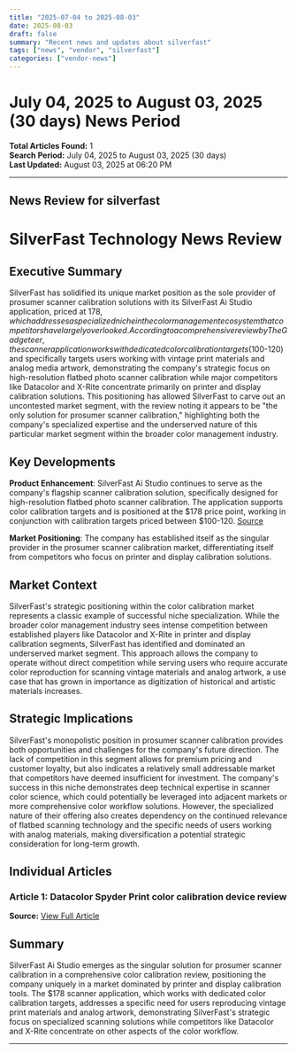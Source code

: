 ```yaml
---
title: "2025-07-04 to 2025-08-03"
date: 2025-08-03
draft: false
summary: "Recent news and updates about silverfast"
tags: ["news", "vendor", "silverfast"]
categories: ["vendor-news"]
---
```


# July 04, 2025 to August 03, 2025 (30 days) News Period 

**Total Articles Found:** 1  
**Search Period:** July 04, 2025 to August 03, 2025 (30 days)  
**Last Updated:** August 03, 2025 at 06:20 PM

---

## News Review for silverfast

# SilverFast Technology News Review

## Executive Summary

SilverFast has solidified its unique market position as the sole provider of prosumer scanner calibration solutions with its SilverFast Ai Studio application, priced at $178, which addresses a specialized niche in the color management ecosystem that competitors have largely overlooked. According to a comprehensive review by The Gadgeteer, the scanner application works with dedicated color calibration targets ($100-120) and specifically targets users working with vintage print materials and analog media artwork, demonstrating the company's strategic focus on high-resolution flatbed photo scanner calibration while major competitors like Datacolor and X-Rite concentrate primarily on printer and display calibration solutions. This positioning has allowed SilverFast to carve out an uncontested market segment, with the review noting it appears to be "the only solution for prosumer scanner calibration," highlighting both the company's specialized expertise and the underserved nature of this particular market segment within the broader color management industry.

## Key Developments

**Product Enhancement**: SilverFast Ai Studio continues to serve as the company's flagship scanner calibration solution, specifically designed for high-resolution flatbed photo scanner calibration. The application supports color calibration targets and is positioned at the $178 price point, working in conjunction with calibration targets priced between $100-120. [Source](https://the-gadgeteer.com/2025/07/26/datacolor-spyder-print-color-calibration-device-review/)

**Market Positioning**: The company has established itself as the singular provider in the prosumer scanner calibration market, differentiating itself from competitors who focus on printer and display calibration solutions.

## Market Context

SilverFast's strategic positioning within the color calibration market represents a classic example of successful niche specialization. While the broader color management industry sees intense competition between established players like Datacolor and X-Rite in printer and display calibration segments, SilverFast has identified and dominated an underserved market segment. This approach allows the company to operate without direct competition while serving users who require accurate color reproduction for scanning vintage materials and analog artwork, a use case that has grown in importance as digitization of historical and artistic materials increases.

## Strategic Implications

SilverFast's monopolistic position in prosumer scanner calibration provides both opportunities and challenges for the company's future direction. The lack of competition in this segment allows for premium pricing and customer loyalty, but also indicates a relatively small addressable market that competitors have deemed insufficient for investment. The company's success in this niche demonstrates deep technical expertise in scanner color science, which could potentially be leveraged into adjacent markets or more comprehensive color workflow solutions. However, the specialized nature of their offering also creates dependency on the continued relevance of flatbed scanning technology and the specific needs of users working with analog materials, making diversification a potential strategic consideration for long-term growth.

## Individual Articles

### Article 1: Datacolor Spyder Print color calibration device review

**Source:** [View Full Article](https://the-gadgeteer.com/2025/07/26/datacolor-spyder-print-color-calibration-device-review/)

## Summary

SilverFast Ai Studio emerges as the singular solution for prosumer scanner calibration in a comprehensive color calibration review, positioning the company uniquely in a market dominated by printer and display calibration tools. The $178 scanner application, which works with dedicated color calibration targets, addresses a specific need for users reproducing vintage print materials and analog artwork, demonstrating SilverFast's strategic focus on specialized scanning solutions while competitors like Datacolor and X-Rite concentrate on other aspects of the color workflow.





---

